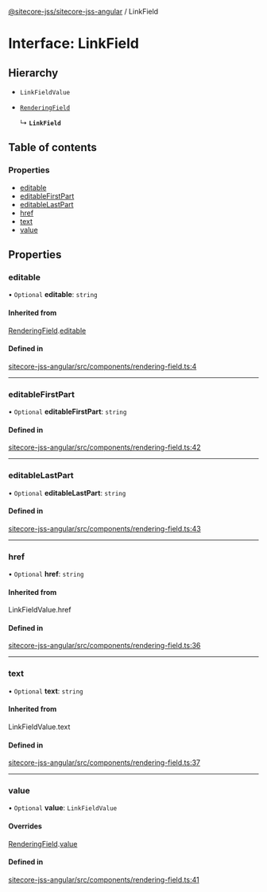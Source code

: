 [@sitecore-jss/sitecore-jss-angular](../README.md) / LinkField

# Interface: LinkField

## Hierarchy

- `LinkFieldValue`

- [`RenderingField`](RenderingField.md)

  ↳ **`LinkField`**

## Table of contents

### Properties

- [editable](LinkField.md#editable)
- [editableFirstPart](LinkField.md#editablefirstpart)
- [editableLastPart](LinkField.md#editablelastpart)
- [href](LinkField.md#href)
- [text](LinkField.md#text)
- [value](LinkField.md#value)

## Properties

### editable

• `Optional` **editable**: `string`

#### Inherited from

[RenderingField](RenderingField.md).[editable](RenderingField.md#editable)

#### Defined in

[sitecore-jss-angular/src/components/rendering-field.ts:4](https://github.com/Sitecore/jss/blob/4cefcb5a/packages/sitecore-jss-angular/src/components/rendering-field.ts#L4)

___

### editableFirstPart

• `Optional` **editableFirstPart**: `string`

#### Defined in

[sitecore-jss-angular/src/components/rendering-field.ts:42](https://github.com/Sitecore/jss/blob/4cefcb5a/packages/sitecore-jss-angular/src/components/rendering-field.ts#L42)

___

### editableLastPart

• `Optional` **editableLastPart**: `string`

#### Defined in

[sitecore-jss-angular/src/components/rendering-field.ts:43](https://github.com/Sitecore/jss/blob/4cefcb5a/packages/sitecore-jss-angular/src/components/rendering-field.ts#L43)

___

### href

• `Optional` **href**: `string`

#### Inherited from

LinkFieldValue.href

#### Defined in

[sitecore-jss-angular/src/components/rendering-field.ts:36](https://github.com/Sitecore/jss/blob/4cefcb5a/packages/sitecore-jss-angular/src/components/rendering-field.ts#L36)

___

### text

• `Optional` **text**: `string`

#### Inherited from

LinkFieldValue.text

#### Defined in

[sitecore-jss-angular/src/components/rendering-field.ts:37](https://github.com/Sitecore/jss/blob/4cefcb5a/packages/sitecore-jss-angular/src/components/rendering-field.ts#L37)

___

### value

• `Optional` **value**: `LinkFieldValue`

#### Overrides

[RenderingField](RenderingField.md).[value](RenderingField.md#value)

#### Defined in

[sitecore-jss-angular/src/components/rendering-field.ts:41](https://github.com/Sitecore/jss/blob/4cefcb5a/packages/sitecore-jss-angular/src/components/rendering-field.ts#L41)
